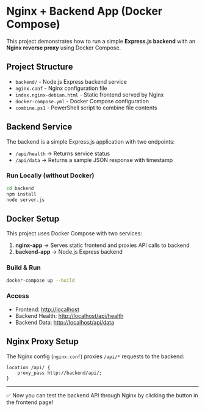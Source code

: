
# Nginx + Backend App (Docker Compose)

This project demonstrates how to run a simple **Express.js backend** with an **Nginx reverse proxy** using Docker Compose.

## Project Structure
- `backend/` - Node.js Express backend service
- `nginx.conf` - Nginx configuration file
- `index.nginx-debian.html` - Static frontend served by Nginx
- `docker-compose.yml` - Docker Compose configuration
- `combine.ps1` - PowerShell script to combine file contents

## Backend Service
The backend is a simple Express.js application with two endpoints:
- `/api/health` → Returns service status
- `/api/data` → Returns a sample JSON response with timestamp

### Run Locally (without Docker)
```bash
cd backend
npm install
node server.js
```

## Docker Setup
This project uses Docker Compose with two services:
1. **nginx-app** → Serves static frontend and proxies API calls to backend
2. **backend-app** → Node.js Express backend

### Build & Run
```bash
docker-compose up --build
```

### Access
- Frontend: [http://localhost](http://localhost)
- Backend Health: [http://localhost/api/health](http://localhost/api/health)
- Backend Data: [http://localhost/api/data](http://localhost/api/data)

## Nginx Proxy Setup
The Nginx config (`nginx.conf`) proxies `/api/*` requests to the backend:
```nginx
location /api/ {
    proxy_pass http://backend/api/;
}
```
---
✅ Now you can test the backend API through Nginx by clicking the button in the frontend page!
